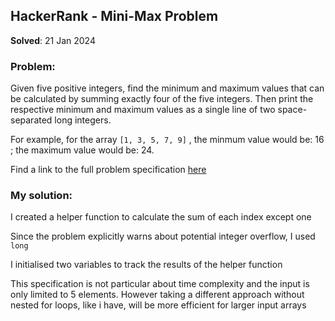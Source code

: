 ## HackerRank - Mini-Max Problem

**Solved**: 21 Jan 2024

### Problem:

Given five positive integers, find the minimum and maximum values that can be calculated by summing exactly four of the five integers. Then print the respective minimum and maximum values as a single line of two space-separated long integers.

For example, for the array `[1, 3, 5, 7, 9]` , the minmum value would be: 16 ; the maximum value would be: 24.

Find a link to the full problem specification [here](https://www.hackerrank.com/challenges/mini-max-sum/problem)

### My solution:

I created a helper function to calculate the sum of each index except one

Since the problem explicitly warns about potential integer overflow, I used `long`

I initialised two variables to track the results of the helper function

This specification is not particular about time complexity and the input is only limited to 5 elements. However taking a different approach without nested for loops, like i have, will be more efficient for larger input arrays
